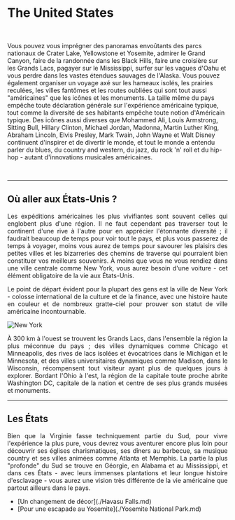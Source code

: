 # The United States

&nbsp;
<p> Vous pouvez vous imprégner des panoramas envoûtants des parcs nationaux de Crater Lake, Yellowstone et Yosemite, admirer le Grand Canyon, faire de la randonnée dans les Black Hills, faire une croisière sur les Grands Lacs, pagayer sur le Mississippi, surfer sur les vagues d'Oahu et vous perdre dans les vastes étendues sauvages de l'Alaska. Vous pouvez également organiser un voyage axé sur les hameaux isolés, les prairies reculées, les villes fantômes et les routes oubliées qui sont tout aussi "américaines" que les icônes et les monuments.  
La taille même du pays empêche toute déclaration générale sur l'expérience américaine typique, tout comme la diversité de ses habitants empêche toute notion d'Américain typique. Des icônes aussi diverses que Mohammed Ali, Louis Armstrong, Sitting Bull, Hillary Clinton, Michael Jordan, Madonna, Martin Luther King, Abraham Lincoln, Elvis Presley, Mark Twain, John Wayne et Walt Disney continuent d'inspirer et de divertir le monde, et tout le monde a entendu parler du blues, du country and western, du jazz, du rock 'n' roll et du hip-hop - autant d'innovations musicales américaines. </p>

&nbsp;

-----------------------

## Où aller aux États-Unis ?

<p align=justify> Les expéditions américaines les plus vivifiantes sont souvent celles qui englobent plus d'une région. Il ne faut cependant pas traverser tout le continent d'une rive à l'autre pour en apprécier l'étonnante diversité ; il faudrait beaucoup de temps pour voir tout le pays, et plus vous passerez de temps à voyager, moins vous aurez de temps pour savourer les plaisirs des petites villes et les bizarreries des chemins de traverse qui pourraient bien constituer vos meilleurs souvenirs. À moins que vous ne vous rendiez dans une ville centrale comme New York, vous aurez besoin d'une voiture - cet élément obligatoire de la vie aux États-Unis. </p> 

<p align=justify> Le point de départ évident pour la plupart des gens est la ville de New York - colosse international de la culture et de la finance, avec une histoire haute en couleur et de nombreux gratte-ciel pour prouver son statut de ville américaine incontournable. </p> 

![New York](https://upload.wikimedia.org/wikipedia/commons/thumb/0/05/View_of_Empire_State_Building_from_Rockefeller_Center_New_York_City_dllu.jpg/1200px-View_of_Empire_State_Building_from_Rockefeller_Center_New_York_City_dllu.jpg)

<p align=justify> À 300 km à l'ouest se trouvent les Grands Lacs, dans l'ensemble la région la plus méconnue du pays ; des villes dynamiques comme Chicago et Minneapolis, des rives de lacs isolées et évocatrices dans le Michigan et le Minnesota, et des villes universitaires dynamiques comme Madison, dans le Wisconsin, récompensent tout visiteur ayant plus de quelques jours à explorer. Bordant l'Ohio à l'est, la région de la capitale toute proche abrite Washington DC, capitale de la nation et centre de ses plus grands musées et monuments. </p> 


-----------------------

## Les États

<p align=justify> Bien que la Virginie fasse techniquement partie du Sud, pour vivre l'expérience la plus pure, vous devrez vous aventurer encore plus loin pour découvrir ses églises charismatiques, ses dîners au barbecue, sa musique country et ses villes animées comme Atlanta et Memphis. La partie la plus "profonde" du Sud se trouve en Géorgie, en Alabama et au Mississippi, et dans ces États - avec leurs immenses plantations et leur longue histoire d'esclavage - vous aurez une vision très différente de la vie américaine que partout ailleurs dans le pays. </p> 

* [Un changement de décor](./Havasu Falls.md)
* [Pour une escapade au Yosemite](./Yosemite National Park.md)
 
